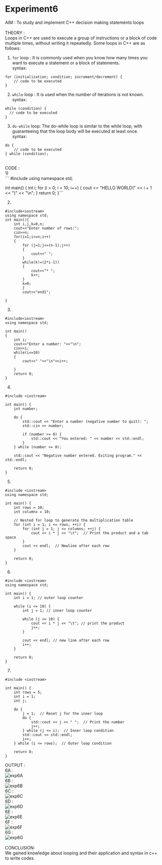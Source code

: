 # Experiment6

AIM : To study and implement C++ decision making statements loops <br>
<br>
THEORY : <BR>
Loops in C++ are used to execute a group of instructions or a block of code multiple times, without writing it repeatedly. Some loops in C++ are as follows: <br>
1) `for` loop : It is commonly used when you know how many times you want to execute a statement or a block of statements. <br>
syntax: <br>
```
for (initialization; condition; increment/decrement) {
    // code to be executed
}
```
2) `while` loop : It is used when the number of iterations is not known.
syntax:
  ```
 while (condition) {
    // code to be executed
}
```
3) `do-while` loop: The do-while loop is similar to the while loop, with guaranteeing that the loop body will be executed at least once. <br>
syntax:
```
do {
    // code to be executed
} while (condition);
```
<BR>
CODE : <BR>
1) <br>
```
#include <iostream>
using namespace std;

int main() {
    int i;
    for (i = 0; i < 10; i++) {
        cout << "HELLO WORLD(" << i + 1 << ")" << "\n";
    }
    return 0;
}```


2) <br>
```
#include<iostream>
using namespace std;
int main(){
    int i,j,k=0,n;
    cout<<"Enter number of rows:";
    cin>>n;
    for(i=1;i<=n;i++)
    {
        for (j=1;j<=(n-1);j++)
        {
            cout<<" ";
        }
        while(k!=(2*i-1))
        {
            cout<<"* ";
            k++;
        }
        k=0;
        }
        cout<<"end1";
    
}
```
3) <br>
```
#include<iostream>
using namespace std;

int main()
{
    int i;
    cout<<"Enter a number: "<<"\n";
    cin>>i;
    while(i<=10)
    {
        cout<<" "<<"\n"<<i++;
    
    } 
    return 0;
}
```
4) <br>
```
#include <iostream>

int main() {
    int number;

    do {
        std::cout << "Enter a number (negative number to quit): ";
        std::cin >> number;

        if (number >= 0) {
            std::cout << "You entered: " << number << std::endl;
        }
    } while (number >= 0);

    std::cout << "Negative number entered. Exiting program." << std::endl;

    return 0;
}
```
5) <br>
```
#include <iostream>
using namespace std;

int main() {
    int rows = 10;
    int columns = 10;

    // Nested for loop to generate the multiplication table
    for (int i = 1; i <= rows; ++i) {
        for (int j = 1; j <= columns; ++j) {
            cout << i * j << "\t";  // Print the product and a tab space
        }
        cout << endl;  // Newline after each row
    }

    return 0;
}
```
6) <br>
```
#include <iostream>
using namespace std;

int main() {
    int i = 1; // outer loop counter

    while (i <= 10) {
        int j = 1; // inner loop counter

        while (j <= 10) {
            cout << i * j << "\t"; // print the product
            j++;
        }

        cout << endl; // new line after each row
        i++;
    }

    return 0;
}
```
7) <br>
```
#include <iostream>

int main() {
    int rows = 5;
    int i = 1;
    int j;

    do {
        j = 1;  // Reset j for the inner loop
        do {
            std::cout << j << " ";  // Print the number
            j++;
        } while (j <= i);  // Inner loop condition
        std::cout << std::endl;
        i++;
    } while (i <= rows);  // Outer loop condition

    return 0;
}
```
OUTPUT : <BR>
6A : <BR>
![exp6A](https://github.com/sarakanyal03/CDS_Experiment6/blob/main/6A.png) <br>
6B : <BR>
![exp6B](https://github.com/sarakanyal03/CDS_Experiment6/blob/main/6B.png) <br>
6C : <BR>
![exp6C](https://github.com/sarakanyal03/CDS_Experiment6/blob/main/6C.png) <br>
6D : <BR>
![exp6D](https://github.com/sarakanyal03/CDS_Experiment6/blob/main/6D.png) <br>
6E : <BR>
![exp6E](https://github.com/sarakanyal03/CDS_Experiment6/blob/main/6E.png) <br>
6F : <BR>
![exp6F](https://github.com/sarakanyal03/CDS_Experiment6/blob/main/6F.png) <br>
6G : <BR>
![exp6G](https://github.com/sarakanyal03/CDS_Experiment6/blob/main/6G.png) <br>
<BR>
CONCLUSION: <BR>
We gained knowledge about looping and their application and syntax in c++ to write codes.





